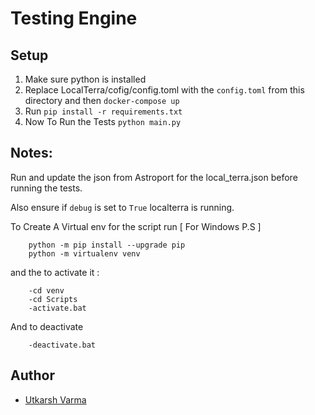 # Testing Engine

## Setup

1. Make sure python is installed
2. Replace LocalTerra/cofig/config.toml with the `config.toml` from this directory and then `docker-compose up`
3. Run `pip install -r requirements.txt`
4. Now To Run the Tests `python main.py`

## Notes:

Run and update the json from Astroport for the local_terra.json before running the tests.

Also ensure if `debug` is set to `True` localterra is running.

To Create A Virtual env for the script run [ For Windows P.S ]

        python -m pip install --upgrade pip
        python -m virtualenv venv 

and the to activate it :

        -cd venv
        -cd Scripts
        -activate.bat

And to deactivate

        -deactivate.bat

## Author

- [Utkarsh Varma](https://github.com/UvRoxx)